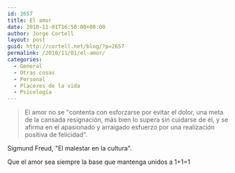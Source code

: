 ```yaml
---
id: 2657
title: El amor
date: 2010-11-01T16:50:00+00:00
author: Jorge Cortell
layout: post
guid: http://cortell.net/blog/?p=2657
permalink: /2010/11/01/el-amor/
categories:
  - General
  - Otras cosas
  - Personal
  - Placeres de la vida
  - Psicología
---
```

> El amor no se "contenta con esforzarse por evitar el dolor, una meta de la cansada resignación, más bien lo supera sin cuidarse de él, y se afirma en el apasionado y arraigado esfuerzo por una realización positiva de felicidad".

Sigmund Freud, "El malestar en la cultura".

Que el amor sea siempre la base que mantenga unidos a 1+1=1